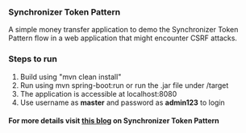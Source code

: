 ### Synchronizer Token Pattern

A simple money transfer application to demo the Synchronizer Token Pattern flow in a web application that might encounter CSRF attacks.

### Steps to run

1.  Build using "mvn clean install"
2.  Run using mvn spring-boot:run or run the .jar file under /target
3.  The application is accessible at localhost:8080
4.  Use username as  **master**  and password as  **admin123**  to login

#### For more details visit [this blog](https://medium.com/@m.saranki/synchronizer-token-pattern-no-more-tricks-d2af836ccf71) on Synchronizer Token Pattern
